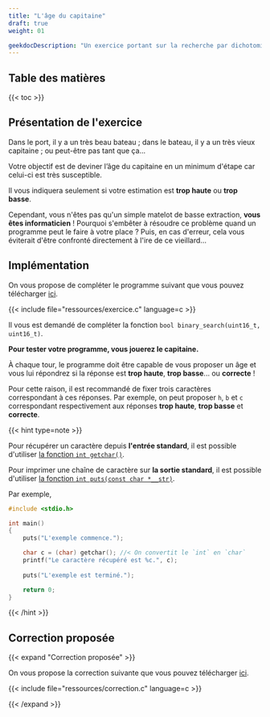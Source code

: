 ```yaml
---
title: "L'âge du capitaine"
draft: true
weight: 01

geekdocDescription: "Un exercice portant sur la recherche par dichotomie"
---
```


## Table des matières

{{< toc >}}

## Présentation de l'exercice

Dans le port, il y a un très beau bateau ; dans le bateau, il y a un très vieux capitaine ; ou peut-être pas tant que ça...

Votre objectif est de deviner l’âge du capitaine en un minimum d'étape car celui-ci est très susceptible.

Il vous indiquera seulement si votre estimation est **trop haute** ou **trop basse**.

Cependant, vous n'êtes pas qu'un simple matelot de basse extraction, **vous êtes informaticien** !
Pourquoi s'embêter à résoudre ce problème quand un programme peut le faire à votre place ?
Puis, en cas d'erreur, cela vous éviterait d'être confronté directement à l'ire de ce vieillard...

## Implémentation

On vous propose de compléter le programme suivant que vous pouvez télécharger [ici](ressources/exercice.c).

{{< include file="ressources/exercice.c" language=c >}}

Il vous est demandé de compléter la fonction `bool binary_search(uint16_t, uint16_t)`.

**Pour tester votre programme, vous jouerez le capitaine.**

À chaque tour, le programme doit être capable de vous proposer un âge et vous lui répondrez si la réponse est **trop haute**, **trop basse**... ou **correcte** !

Pour cette raison, il est recommandé de fixer trois caractères correspondant à ces réponses.
Par exemple, on peut proposer `h`, `b` et `c` correspondant respectivement aux réponses **trop haute**, **trop basse** et **correcte**.

{{< hint type=note >}}

Pour récupérer un caractère depuis **l'entrée standard**, il est possible d'utiliser [la fonction `int getchar()`](https://en.cppreference.com/w/c/io/getchar).

Pour imprimer une chaîne de caractère sur **la sortie standard**, il est possible d'utiliser [la fonction `int puts(const char *__str)`](https://en.cppreference.com/w/c/io/puts).

Par exemple,

```c
#include <stdio.h>

int main()
{
    puts("L'exemple commence.");

    char c = (char) getchar(); //< On convertit le `int` en `char`
    printf("Le caractère récupéré est %c.", c);
    
    puts("L'exemple est terminé.");

    return 0;
}
```

{{< /hint >}}

## Correction proposée

{{< expand "Correction proposée" >}}

On vous propose la correction suivante que vous pouvez télécharger [ici](ressources/correction.c).

{{< include file="ressources/correction.c" language=c >}}

{{< /expand >}}

